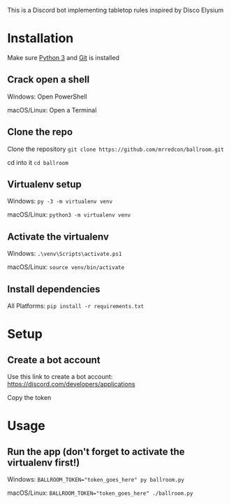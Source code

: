 This is a Discord bot implementing tabletop rules inspired by Disco Elysium

# Installation

Make sure [Python 3](https://www.python.org/downloads/) and [Git](https://git-scm.com/book/en/v2/Getting-Started-Installing-Git) is installed

## Crack open a shell
Windows: Open PowerShell

macOS/Linux: Open a Terminal

## Clone the repo
Clone the repository `git clone https://github.com/mrredcon/ballroom.git`

cd into it `cd ballroom`

## Virtualenv setup
Windows: `py -3 -m virtualenv venv`

macOS/Linux: `python3 -m virtualenv venv`

## Activate the virtualenv
Windows: `.\venv\Scripts\activate.ps1`

macOS/Linux: `source venv/bin/activate`

## Install dependencies
All Platforms: `pip install -r requirements.txt`

# Setup
## Create a bot account
Use this link to create a bot account: https://discord.com/developers/applications

Copy the token

# Usage
## Run the app (don't forget to activate the virtualenv first!)
Windows: `BALLROOM_TOKEN="token_goes_here" py ballroom.py`

macOS/Linux: `BALLROOM_TOKEN="token_goes_here" ./ballroom.py`